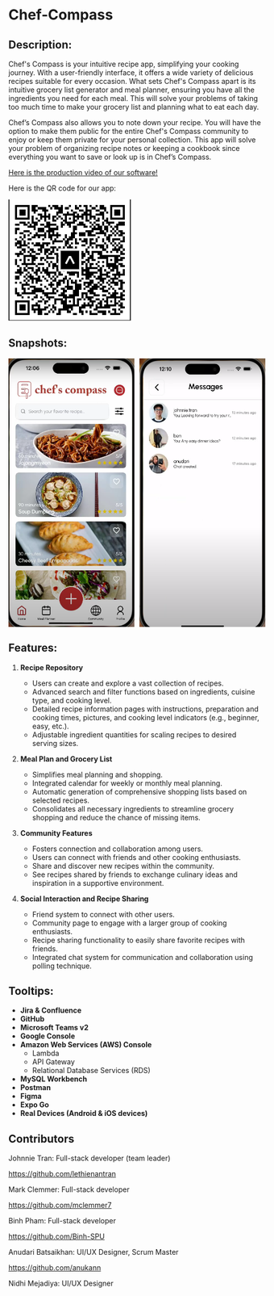 ﻿# Chef-Compass

## Description:

Chef's Compass is your intuitive recipe app, simplifying your cooking journey. With a user-friendly interface, it offers a wide variety of delicious recipes suitable for every occasion. What sets Chef's Compass apart is its intuitive grocery list generator and meal planner, ensuring you have all the ingredients you need for each meal. This will solve your problems of taking too much time to make your grocery list and planning what to eat each day.

Chef’s Compass also allows you to note down your recipe. You will have the option to make them public for the entire Chef's Compass community to enjoy or keep them private for your personal collection. This app will solve your problem of organizing recipe notes or keeping a cookbook since everything you want to save or look up is in Chef’s Compass.

[Here is the production video of our software!](https://youtu.be/5-yikacxQUU)

Here is the QR code for our app:

![](app.png)

## Snapshots:

<div style="display: flex;">
    <img src="home-page.png" alt="Home Page" width="250" style="margin-right: 10px;">
    <img src="chat.png" alt="Chat" width="250">
</div>

## Features:

1. **Recipe Repository**

   - Users can create and explore a vast collection of recipes.
   - Advanced search and filter functions based on ingredients, cuisine type, and cooking level.
   - Detailed recipe information pages with instructions, preparation and cooking times, pictures, and cooking level indicators (e.g., beginner, easy, etc.).
   - Adjustable ingredient quantities for scaling recipes to desired serving sizes.

2. **Meal Plan and Grocery List**

   - Simplifies meal planning and shopping.
   - Integrated calendar for weekly or monthly meal planning.
   - Automatic generation of comprehensive shopping lists based on selected recipes.
   - Consolidates all necessary ingredients to streamline grocery shopping and reduce the chance of missing items.

3. **Community Features**

   - Fosters connection and collaboration among users.
   - Users can connect with friends and other cooking enthusiasts.
   - Share and discover new recipes within the community.
   - See recipes shared by friends to exchange culinary ideas and inspiration in a supportive environment.

4. **Social Interaction and Recipe Sharing**
   - Friend system to connect with other users.
   - Community page to engage with a larger group of cooking enthusiasts.
   - Recipe sharing functionality to easily share favorite recipes with friends.
   - Integrated chat system for communication and collaboration using polling technique.

## Tooltips:

- **Jira & Confluence**
- **GitHub**
- **Microsoft Teams v2**
- **Google Console**
- **Amazon Web Services (AWS) Console**
  - Lambda
  - API Gateway
  - Relational Database Services (RDS)
- **MySQL Workbench**
- **Postman**
- **Figma**
- **Expo Go**
- **Real Devices (Android & iOS devices)**

## Contributors

Johnnie Tran: Full-stack developer (team leader)

https://github.com/lethienantran

Mark Clemmer: Full-stack developer

https://github.com/mclemmer7

Binh Pham: Full-stack developer

https://github.com/Binh-SPU

Anudari Batsaikhan: UI/UX Designer, Scrum Master

https://github.com/anukann

Nidhi Mejadiya: UI/UX Designer
